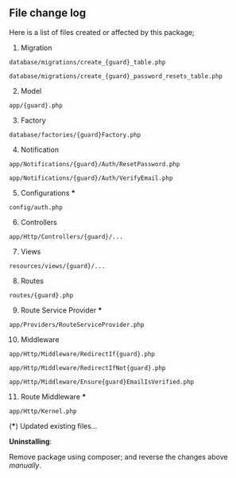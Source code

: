 File change log
--
Here is a list of files created or affected by this package;

1. Migration

`database/migrations/create_{guard}_table.php`

`database/migrations/create_{guard}_password_resets_table.php`

2. Model

`app/{guard}.php`

3. Factory

`database/factories/{guard}Factory.php`

4. Notification

`app/Notifications/{guard}/Auth/ResetPassword.php`

`app/Notifications/{guard}/Auth/VerifyEmail.php`

5. Configurations **\***

`config/auth.php`

6. Controllers

`app/Http/Controllers/{guard}/...`

7. Views

`resources/views/{guard}/...`

8. Routes

`routes/{guard}.php`

9. Route Service Provider **\***

`app/Providers/RouteServiceProvider.php`

10. Middleware

`app/Http/Middleware/RedirectIf{guard}.php`

`app/Http/Middleware/RedirectIfNot{guard}.php`

`app/Http/Middleware/Ensure{guard}EmailIsVerified.php`

11. Route Middleware **\***

`app/Http/Kernel.php`

(**\***) Updated existing files...

**Uninstalling**:

Remove package using composer; and reverse the changes above _manually_.